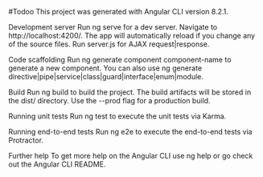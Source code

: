 #Todoo
This project was generated with Angular CLI version 8.2.1.

Development server
Run ng serve for a dev server. Navigate to http://localhost:4200/. The app will automatically reload if you change any of the source files.
Run server.js for AJAX request|response.

Code scaffolding
Run ng generate component component-name to generate a new component. You can also use ng generate directive|pipe|service|class|guard|interface|enum|module.

Build
Run ng build to build the project. The build artifacts will be stored in the dist/ directory. Use the --prod flag for a production build.

Running unit tests
Run ng test to execute the unit tests via Karma.

Running end-to-end tests
Run ng e2e to execute the end-to-end tests via Protractor.

Further help
To get more help on the Angular CLI use ng help or go check out the Angular CLI README.

